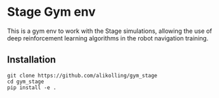 # Stage Gym env


This is a gym env to work with the Stage simulations, allowing the use of deep reinforcement learning algorithms in the robot navigation training.

## Installation

```
git clone https://github.com/alikolling/gym_stage
cd gym_stage
pip install -e .
```

